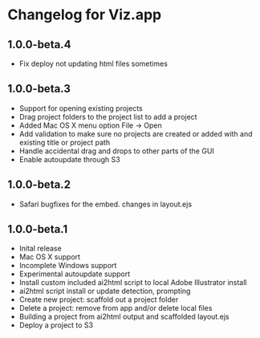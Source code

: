 # Changelog for Viz.app

## 1.0.0-beta.4

* Fix deploy not updating html files sometimes

## 1.0.0-beta.3

* Support for opening existing projects
* Drag project folders to the project list to add a project
* Added Mac OS X menu option File -> Open
* Add validation to make sure no projects are created or added with and existing
  title or project path
* Handle accidental drag and drops to other parts of the GUI
* Enable autoupdate through S3

## 1.0.0-beta.2

* Safari bugfixes for the embed. changes in layout.ejs

## 1.0.0-beta.1

* Inital release
* Mac OS X support
* Incomplete Windows support
* Experimental autoupdate support
* Install custom included ai2html script to local Adobe Illustrator install
* ai2html script install or update detection, prompting
* Create new project: scaffold out a project folder
* Delete a project: remove from app and/or delete local files
* Building a project from ai2html output and scaffolded layout.ejs
* Deploy a project to S3
